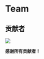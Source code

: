 # Team

## 贡献者

<a href="https://github.com/bytedance/bitsail/graphs/contributors">
  <img src="https://contrib.rocks/image?repo=bytedance/bitsail" />
</a>

**感谢所有贡献者！**<br>
